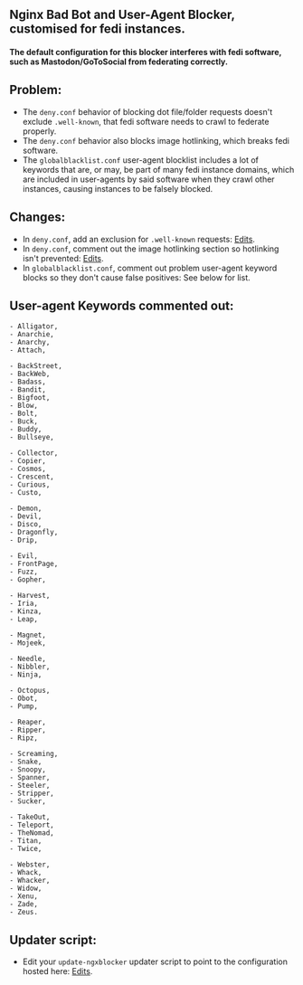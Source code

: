 ## Nginx Bad Bot and User-Agent Blocker, customised for fedi instances.
#### The default configuration for this blocker interferes with fedi software, such as Mastodon/GoToSocial from federating correctly.

## Problem:
- The `deny.conf` behavior of blocking dot file/folder requests doesn't exclude `.well-known`, that fedi software needs to crawl to federate properly.
- The `deny.conf` behavior also blocks image hotlinking, which breaks fedi software.
- The `globalblacklist.conf` user-agent blocklist includes a lot of keywords that are, or may, be part of many fedi instance domains, which are included in user-agents by said software when they crawl other instances, causing instances to be falsely blocked.

## Changes:
- In `deny.conf`, add an exclusion for `.well-known` requests: [Edits](https://github.com/jwbjnwolf/nginx-bad-bot-blocker/commit/bbc4b2f13b69132e055ab87c30cef82119d7903a).
- In `deny.conf`, comment out the image hotlinking section so hotlinking isn't prevented: [Edits](https://github.com/jwbjnwolf/nginx-bad-bot-blocker/commit/7f80200a183cf2cd72180be381032c23940eb724).
- In `globalblacklist.conf`, comment out problem user-agent keyword blocks so they don't cause false positives: See below for list.

## User-agent Keywords commented out:
```
- Alligator,
- Anarchie,
- Anarchy,
- Attach,

- BackStreet,
- BackWeb,
- Badass,
- Bandit,
- Bigfoot,
- Blow,
- Bolt,
- Buck,
- Buddy,
- Bullseye,

- Collector,
- Copier,
- Cosmos,
- Crescent,
- Curious,
- Custo,

- Demon,
- Devil,
- Disco,
- Dragonfly,
- Drip,

- Evil,
- FrontPage,
- Fuzz,
- Gopher,

- Harvest,
- Iria,
- Kinza,
- Leap,

- Magnet,
- Mojeek,

- Needle,
- Nibbler,
- Ninja,

- Octopus,
- Obot,
- Pump,

- Reaper,
- Ripper,
- Ripz,

- Screaming,
- Snake,
- Snoopy,
- Spanner,
- Steeler,
- Stripper,
- Sucker,

- TakeOut,
- Teleport,
- TheNomad,
- Titan,
- Twice,

- Webster,
- Whack,
- Whacker,
- Widow,
- Xenu,
- Zade,
- Zeus.
```

## Updater script:
- Edit your `update-ngxblocker` updater script to point to the configuration hosted here: [Edits](https://github.com/jwbjnwolf/nginx-bad-bot-blocker/commit/b083e4af2faed92fa14b02c7a64126f739557893).
